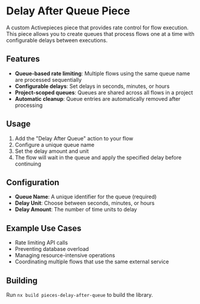 # Delay After Queue Piece

A custom Activepieces piece that provides rate control for flow execution. This piece allows you to create queues that process flows one at a time with configurable delays between executions.

## Features

- **Queue-based rate limiting**: Multiple flows using the same queue name are processed sequentially
- **Configurable delays**: Set delays in seconds, minutes, or hours
- **Project-scoped queues**: Queues are shared across all flows in a project
- **Automatic cleanup**: Queue entries are automatically removed after processing

## Usage

1. Add the "Delay After Queue" action to your flow
2. Configure a unique queue name
3. Set the delay amount and unit
4. The flow will wait in the queue and apply the specified delay before continuing

## Configuration

- **Queue Name**: A unique identifier for the queue (required)
- **Delay Unit**: Choose between seconds, minutes, or hours
- **Delay Amount**: The number of time units to delay

## Example Use Cases

- Rate limiting API calls
- Preventing database overload
- Managing resource-intensive operations
- Coordinating multiple flows that use the same external service

## Building

Run `nx build pieces-delay-after-queue` to build the library.
